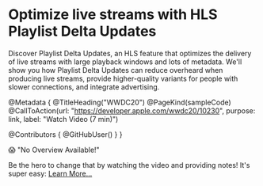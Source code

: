 # Optimize live streams with HLS Playlist Delta Updates

Discover Playlist Delta Updates, an HLS feature that optimizes the delivery of live streams with large playback windows and lots of metadata. We'll show you how Playlist Delta Updates can reduce overheard when producing live streams, provide higher-quality variants for people with slower connections, and integrate advertising.

@Metadata {
   @TitleHeading("WWDC20")
   @PageKind(sampleCode)
   @CallToAction(url: "https://developer.apple.com/wwdc20/10230", purpose: link, label: "Watch Video (7 min)")

   @Contributors {
      @GitHubUser(<replace this with your GitHub handle>)
   }
}

😱 "No Overview Available!"

Be the hero to change that by watching the video and providing notes! It's super easy:
 [Learn More…](https://wwdcnotes.github.io/WWDCNotes/documentation/wwdcnotes/contributing)
